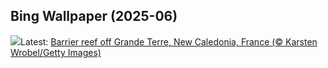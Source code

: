 ## Bing Wallpaper (2025-06)
![](https://www.bing.com/th?id=OHR.GrandeTerreReef_EN-GB1338968705_UHD.jpg&w=1000)Latest: [Barrier reef off Grande Terre, New Caledonia, France (© Karsten Wrobel/Getty Images)](https://www.bing.com/th?id=OHR.GrandeTerreReef_EN-GB1338968705_UHD.jpg)
